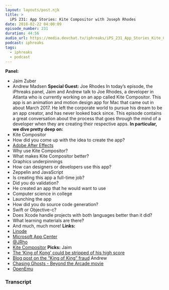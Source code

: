 ```yaml
---
layout: layouts/post.njk
title: >
  iPS 231: App Stories: Kite Compositor with Joseph Rhodes
date: 2018-02-22 04:00:09
episode_number: 231
duration: 44:56
audio_url: https://media.devchat.tv/iphreaks/iPS_231_App_Stories_Kite_Compositor_with_Joe_Rhodes.mp3
podcast: iphreaks
tags:
  - iphreaks
  - podcast
---
```


**Panel:**

- Jaim Zuber
- Andrew Madsen
  **Special Guest:** Joe Rhodes In today’s episode, the iPhreaks panel, Jaim and Andrew talk to Joe Rhodes, a developer in Atlanta who is currently working on an app called Kite Compositor. This app is an animation and motion design app for Mac that came out in about March 2017. He left the corporate world to pursue his dream to be an app creator, and has never looked back since. This episode contains a great conversation about the process that goes through the mind of a developer when they are creating their respective apps. **In particular, we dive pretty deep on:&nbsp;**
- Kite Compositor
- How did you come up with the idea to create the app?
- [Adobe After Effects](https://www.adobe.com/products/aftereffects.html)
- Why use Kite Compositor?
- What makes Kite Compositor better?
- Graphics underpinnings
- How can designers or developers use this app?
- Zeppelin and JavaScript
- Is creating this app a full-time job?
- Did you do validation?
- He created an app that he would want to use
- Computer science in college
- Launching the app
- How did you do source code generation?
- Swift or Objective-c?
- Does Xcode handle projects with both languages better than it did?
- What learning materials are there?
- And much, much more!
  **Links:**
- [Linode](https://promo.linode.com/iphreaks/)
- [Microsoft App Center](https://appcenter.ms/)
- [@JRho](https://twitter.com/jrho)
- [Kite Compositor](https://kiteapp.co/)
  **Picks:** Jaim
- [The ‘King of Kong’ could be stripped of his high score](https://www.engadget.com/2018/02/02/donkey-kong-billy-mitchell-high-score-fraud-allegation/)
- [Blog post on the “King of King” fraud](http://www.twingalaxies.com/showthread.php/176004-Dispute-Jeremy-Young-Arcade-Donkey-Kong-Points-Hammer-Allowed-Player-Billy-L-Mitchell-Score-1-062-800?s=1b636c5f4af03d7b042dbc6ea35b7ac0&p=946633&viewfull=1#post946633)
  Andrew
- [Chasing Ghosts - Beyond the Arcade movie](https://www.youtube.com/watch?v=IJz8KIlEq7I)
- [OpenEmu](http://openemu.org/)

### Transcript
